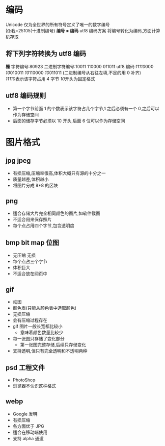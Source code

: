 # 编码

Unicode 仅为全世界的所有符号定义了唯一的数字编号  
如:我=25105(十进制编号)
**编号 ≠ 编码**
utf8 编码方案 将编号转化为编码,方面计算机存取

## 将下列字符转换为 utf8 编码

**㰛**
字符编号:80923
二进制字符编号:10011 110000 011011
utf8 编码:*11110*000 *10*010011 *10*110000 *10*011011
(二进制编号从右往左填,不足的用 0 补齐)  
*11110*表示该字符占用 4 字节 *10*开头为固定格式

## utf8 编码规则

- 第一个字节前面 1 的个数表示该字符占几个字节,1 之后必须有一个 0,之后可以作为存储空间
- 后面的储存字节必须以 10 开头,后面 6 位可以作为存储空间

# 图片格式

## jpg jpeg

- 有损压缩,压缩率很高,体积大概只有源的十分之一
- 质量越差,体积越小
- 将图片分成 8\*8 的区块

## png

- 适合存储大片完全相同颜色的图片,如软件截图
- 不适合用来保存照片
- 每个点占用四个字节,包含透明度

## bmp bit map 位图

- 无压缩 无损
- 每个点占三个字节
- 体积巨大
- 不适合放在网页中

## gif

- 动图
- 颜色表(只能从颜色表中选取颜色)
- 无损压缩
- 会有压缩过程存在
- gif 图片一般长宽都比较小
  - 意味着颜色数量比较少
- 每一张图只存储了变化部分
  - 第一张图完整存储,后续只存储变化
- 支持透明,但只有完全透明和不透明两种

## psd 工程文件

- PhotoShop
- 浏览器不认识这种格式

## webp

- Google 发明
- 有损压缩
- 各方面优于 JPG
- 适合在移动端使用
- 支持 alpha 通道
